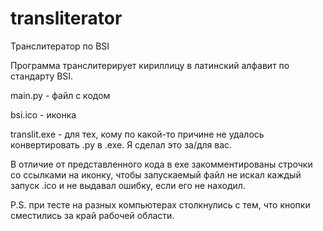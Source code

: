 # transliterator

Транслитератор по BSI

Программа транслитерирует кириллицу в латинский алфавит по стандарту BSI.

main.py - файл с кодом

bsi.ico - иконка

translit.exe - для тех, кому по какой-то причине не удалось конвертировать .py в .exe. Я сделал это за/для вас.

В отличие от представленного кода в exe закомментированы строчки со ссылками на иконку, чтобы запускаемый файл не искал каждый запуск .ico и не выдавал ошибку, если его не находил.

P.S.  при тесте на разных компьютерах столкнулись с тем, что кнопки сместились за край рабочей области.
